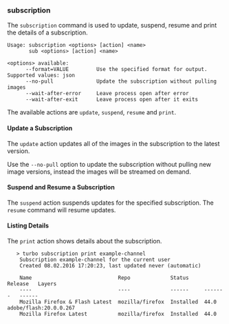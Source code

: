 ### subscription

The `subscription` command is used to update, suspend, resume and print the details of a subscription. 

```
Usage: subscription <options> [action] <name>
       sub <options> [action] <name>

<options> available:
      --format=VALUE         Use the specified format for output. Supported values: json
      --no-pull              Update the subscription without pulling images
      --wait-after-error     Leave process open after error
      --wait-after-exit      Leave process open after it exits
```

The available actions are `update`, `suspend`, `resume` and `print`.

#### Update a Subscription
The `update` action updates all of the images in the subscription to the latest version.  

Use the `--no-pull` option to update the subscription without pulling new image versions, instead the images will be streamed on demand.

#### Suspend and Resume a Subscription
The `suspend` action suspends updates for the specified subscription. The `resume` command will resume updates.

#### Listing Details
The `print` action shows details about the subscription.

```
   > turbo subscription print example-channel
    Subscription example-channel for the current user
    Created 08.02.2016 17:20:23, last updated never (automatic)
    
    Name                            Repo             Status     Release   Layers
    ----                            ----             ------     -------   ------
    Mozilla Firefox & Flash Latest  mozilla/firefox  Installed  44.0      adobe/flash:20.0.0.267
    Mozilla Firefox Latest          mozilla/firefox  Installed  44.0      
```
